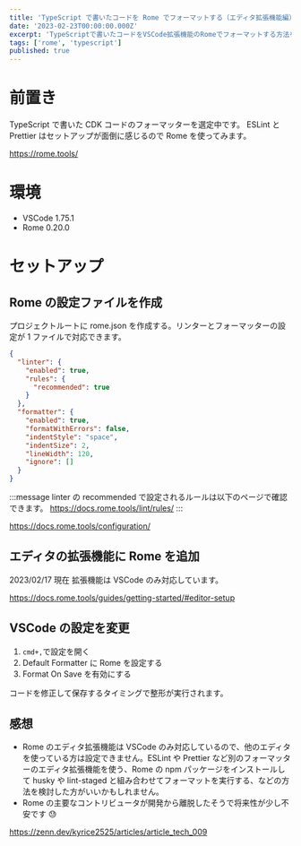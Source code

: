 ```yaml
---
title: 'TypeScript で書いたコードを Rome でフォーマットする（エディタ拡張機能編）'
date: '2023-02-23T00:00:00.000Z'
excerpt: 'TypeScriptで書いたコードをVSCode拡張機能のRomeでフォーマットする方法を調べました。設定ファイルの作成手順やエディタ設定について解説しました。'
tags: ['rome', 'typescript']
published: true
---
```


# 前置き

TypeScript で書いた CDK コードのフォーマッターを選定中です。
ESLint と Prettier はセットアップが面倒に感じるので Rome を使ってみます。

https://rome.tools/

# 環境

- VSCode 1.75.1
- Rome 0.20.0

# セットアップ

## Rome の設定ファイルを作成

プロジェクトルートに rome.json を作成する。リンターとフォーマッターの設定が 1 ファイルで対応できます。

```json
{
  "linter": {
    "enabled": true,
    "rules": {
      "recommended": true
    }
  },
  "formatter": {
    "enabled": true,
    "formatWithErrors": false,
    "indentStyle": "space",
    "indentSize": 2,
    "lineWidth": 120,
    "ignore": []
  }
}
```

:::message
linter の recommended で設定されるルールは以下のページで確認できます。 https://docs.rome.tools/lint/rules/
:::

https://docs.rome.tools/configuration/

## エディタの拡張機能に Rome を追加

2023/02/17 現在 拡張機能は VSCode のみ対応しています。

<!-- ![](https://storage.googleapis.com/zenn-user-upload/294798af3cd6-20230217.png) -->

https://docs.rome.tools/guides/getting-started/#editor-setup

## VSCode の設定を変更

1. `cmd+,`で設定を開く
1. Default Formatter に Rome を設定する
1. Format On Save を有効にする

<!-- ![](https://storage.googleapis.com/zenn-user-upload/3ae5a484c1df-20230217.png) -->

<!-- ![](https://storage.googleapis.com/zenn-user-upload/a1b5259045ea-20230217.png) -->

コードを修正して保存するタイミングで整形が実行されます。

## 感想

- Rome のエディタ拡張機能は VSCode のみ対応しているので、他のエディタを使っている方は設定できません。ESLint や Prettier など別のフォーマッターのエディタ拡張機能を使う、Rome の npm パッケージをインストールして husky や lint-staged と組み合わせてフォーマットを実行する、などの方法を検討した方がいいかもしれません。
- Rome の主要なコントリビュータが開発から離脱したそうで将来性が少し不安です 😓

https://zenn.dev/kyrice2525/articles/article_tech_009
